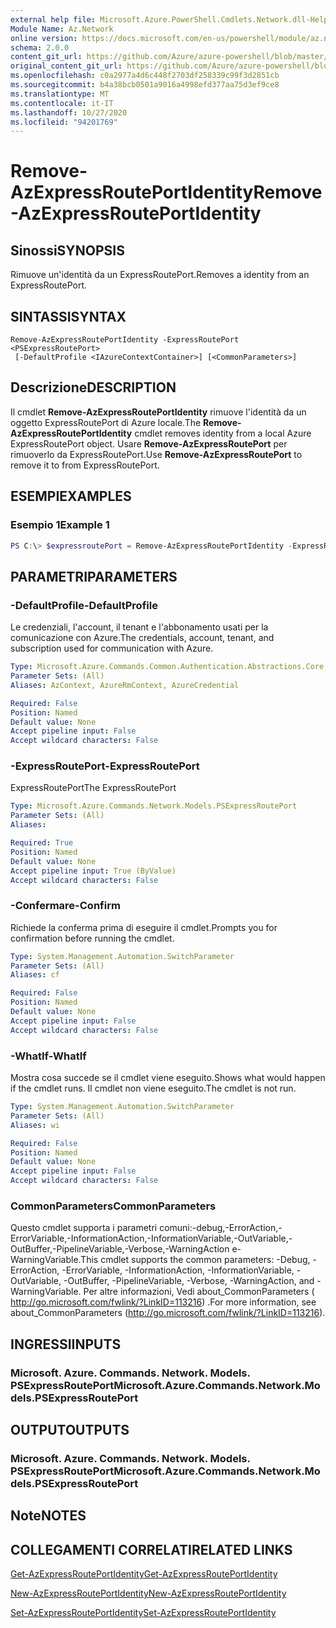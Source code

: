 ```yaml
---
external help file: Microsoft.Azure.PowerShell.Cmdlets.Network.dll-Help.xml
Module Name: Az.Network
online version: https://docs.microsoft.com/en-us/powershell/module/az.network/remove-azexpressrouteportidentity
schema: 2.0.0
content_git_url: https://github.com/Azure/azure-powershell/blob/master/src/Network/Network/help/Remove-AzExpressRoutePortIdentity.md
original_content_git_url: https://github.com/Azure/azure-powershell/blob/master/src/Network/Network/help/Remove-AzExpressRoutePortIdentity.md
ms.openlocfilehash: c0a2977a4d6c448f2703df258339c99f3d2851cb
ms.sourcegitcommit: b4a38bcb0501a9016a4998efd377aa75d3ef9ce8
ms.translationtype: MT
ms.contentlocale: it-IT
ms.lasthandoff: 10/27/2020
ms.locfileid: "94201769"
---
```

# <span data-ttu-id="10b95-101">Remove-AzExpressRoutePortIdentity</span><span class="sxs-lookup"><span data-stu-id="10b95-101">Remove-AzExpressRoutePortIdentity</span></span>

## <span data-ttu-id="10b95-102">Sinossi</span><span class="sxs-lookup"><span data-stu-id="10b95-102">SYNOPSIS</span></span>
<span data-ttu-id="10b95-103">Rimuove un'identità da un ExpressRoutePort.</span><span class="sxs-lookup"><span data-stu-id="10b95-103">Removes a identity from an ExpressRoutePort.</span></span>

## <span data-ttu-id="10b95-104">SINTASSI</span><span class="sxs-lookup"><span data-stu-id="10b95-104">SYNTAX</span></span>

```
Remove-AzExpressRoutePortIdentity -ExpressRoutePort <PSExpressRoutePort>
 [-DefaultProfile <IAzureContextContainer>] [<CommonParameters>]
```

## <span data-ttu-id="10b95-105">Descrizione</span><span class="sxs-lookup"><span data-stu-id="10b95-105">DESCRIPTION</span></span>
<span data-ttu-id="10b95-106">Il cmdlet **Remove-AzExpressRoutePortIdentity** rimuove l'identità da un oggetto ExpressRoutePort di Azure locale.</span><span class="sxs-lookup"><span data-stu-id="10b95-106">The **Remove-AzExpressRoutePortIdentity** cmdlet removes identity from a local Azure ExpressRoutePort object.</span></span> <span data-ttu-id="10b95-107">Usare **Remove-AzExpressRoutePort** per rimuoverlo da ExpressRoutePort.</span><span class="sxs-lookup"><span data-stu-id="10b95-107">Use **Remove-AzExpressRoutePort** to remove it to from ExpressRoutePort.</span></span>

## <span data-ttu-id="10b95-108">ESEMPI</span><span class="sxs-lookup"><span data-stu-id="10b95-108">EXAMPLES</span></span>

### <span data-ttu-id="10b95-109">Esempio 1</span><span class="sxs-lookup"><span data-stu-id="10b95-109">Example 1</span></span>
```powershell
PS C:\> $expressroutePort = Remove-AzExpressRoutePortIdentity -ExpressRoutePort $expressroutePort
```

## <span data-ttu-id="10b95-110">PARAMETRI</span><span class="sxs-lookup"><span data-stu-id="10b95-110">PARAMETERS</span></span>

### <span data-ttu-id="10b95-111">-DefaultProfile</span><span class="sxs-lookup"><span data-stu-id="10b95-111">-DefaultProfile</span></span>
<span data-ttu-id="10b95-112">Le credenziali, l'account, il tenant e l'abbonamento usati per la comunicazione con Azure.</span><span class="sxs-lookup"><span data-stu-id="10b95-112">The credentials, account, tenant, and subscription used for communication with Azure.</span></span>

```yaml
Type: Microsoft.Azure.Commands.Common.Authentication.Abstractions.Core.IAzureContextContainer
Parameter Sets: (All)
Aliases: AzContext, AzureRmContext, AzureCredential

Required: False
Position: Named
Default value: None
Accept pipeline input: False
Accept wildcard characters: False
```

### <span data-ttu-id="10b95-113">-ExpressRoutePort</span><span class="sxs-lookup"><span data-stu-id="10b95-113">-ExpressRoutePort</span></span>
<span data-ttu-id="10b95-114">ExpressRoutePort</span><span class="sxs-lookup"><span data-stu-id="10b95-114">The ExpressRoutePort</span></span>

```yaml
Type: Microsoft.Azure.Commands.Network.Models.PSExpressRoutePort
Parameter Sets: (All)
Aliases:

Required: True
Position: Named
Default value: None
Accept pipeline input: True (ByValue)
Accept wildcard characters: False
```

### <span data-ttu-id="10b95-115">-Confermare</span><span class="sxs-lookup"><span data-stu-id="10b95-115">-Confirm</span></span>
<span data-ttu-id="10b95-116">Richiede la conferma prima di eseguire il cmdlet.</span><span class="sxs-lookup"><span data-stu-id="10b95-116">Prompts you for confirmation before running the cmdlet.</span></span>

```yaml
Type: System.Management.Automation.SwitchParameter
Parameter Sets: (All)
Aliases: cf

Required: False
Position: Named
Default value: None
Accept pipeline input: False
Accept wildcard characters: False
```

### <span data-ttu-id="10b95-117">-WhatIf</span><span class="sxs-lookup"><span data-stu-id="10b95-117">-WhatIf</span></span>
<span data-ttu-id="10b95-118">Mostra cosa succede se il cmdlet viene eseguito.</span><span class="sxs-lookup"><span data-stu-id="10b95-118">Shows what would happen if the cmdlet runs.</span></span>
<span data-ttu-id="10b95-119">Il cmdlet non viene eseguito.</span><span class="sxs-lookup"><span data-stu-id="10b95-119">The cmdlet is not run.</span></span>

```yaml
Type: System.Management.Automation.SwitchParameter
Parameter Sets: (All)
Aliases: wi

Required: False
Position: Named
Default value: None
Accept pipeline input: False
Accept wildcard characters: False
```

### <span data-ttu-id="10b95-120">CommonParameters</span><span class="sxs-lookup"><span data-stu-id="10b95-120">CommonParameters</span></span>
<span data-ttu-id="10b95-121">Questo cmdlet supporta i parametri comuni:-debug,-ErrorAction,-ErrorVariable,-InformationAction,-InformationVariable,-OutVariable,-OutBuffer,-PipelineVariable,-Verbose,-WarningAction e-WarningVariable.</span><span class="sxs-lookup"><span data-stu-id="10b95-121">This cmdlet supports the common parameters: -Debug, -ErrorAction, -ErrorVariable, -InformationAction, -InformationVariable, -OutVariable, -OutBuffer, -PipelineVariable, -Verbose, -WarningAction, and -WarningVariable.</span></span> <span data-ttu-id="10b95-122">Per altre informazioni, Vedi about_CommonParameters ( http://go.microsoft.com/fwlink/?LinkID=113216) .</span><span class="sxs-lookup"><span data-stu-id="10b95-122">For more information, see about_CommonParameters (http://go.microsoft.com/fwlink/?LinkID=113216).</span></span>


## <span data-ttu-id="10b95-123">INGRESSI</span><span class="sxs-lookup"><span data-stu-id="10b95-123">INPUTS</span></span>

### <span data-ttu-id="10b95-124">Microsoft. Azure. Commands. Network. Models. PSExpressRoutePort</span><span class="sxs-lookup"><span data-stu-id="10b95-124">Microsoft.Azure.Commands.Network.Models.PSExpressRoutePort</span></span>

## <span data-ttu-id="10b95-125">OUTPUT</span><span class="sxs-lookup"><span data-stu-id="10b95-125">OUTPUTS</span></span>

### <span data-ttu-id="10b95-126">Microsoft. Azure. Commands. Network. Models. PSExpressRoutePort</span><span class="sxs-lookup"><span data-stu-id="10b95-126">Microsoft.Azure.Commands.Network.Models.PSExpressRoutePort</span></span>

## <span data-ttu-id="10b95-127">Note</span><span class="sxs-lookup"><span data-stu-id="10b95-127">NOTES</span></span>

## <span data-ttu-id="10b95-128">COLLEGAMENTI CORRELATI</span><span class="sxs-lookup"><span data-stu-id="10b95-128">RELATED LINKS</span></span>
[<span data-ttu-id="10b95-129">Get-AzExpressRoutePortIdentity</span><span class="sxs-lookup"><span data-stu-id="10b95-129">Get-AzExpressRoutePortIdentity</span></span>](./Get-AzExpressRoutePortIdentity.md)

[<span data-ttu-id="10b95-130">New-AzExpressRoutePortIdentity</span><span class="sxs-lookup"><span data-stu-id="10b95-130">New-AzExpressRoutePortIdentity</span></span>](./New-AzExpressRoutePortIdentity.md)

[<span data-ttu-id="10b95-131">Set-AzExpressRoutePortIdentity</span><span class="sxs-lookup"><span data-stu-id="10b95-131">Set-AzExpressRoutePortIdentity</span></span>](./Set-AzExpressRoutePortIdentity.md)
